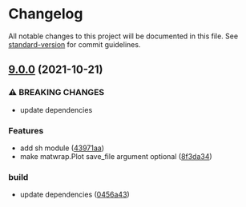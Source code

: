 # Changelog

All notable changes to this project will be documented in this file. See [standard-version](https://github.com/conventional-changelog/standard-version) for commit guidelines.

## [9.0.0](https://github.com/jayanthkoushik/shinyutils/compare/v8.0.0...v9.0.0) (2021-10-21)


### ⚠ BREAKING CHANGES

* update dependencies

### Features

* add sh module ([43971aa](https://github.com/jayanthkoushik/shinyutils/commit/43971aad310b60544a38e07a998c6ac862ecb4f3))
* make matwrap.Plot save_file argument optional ([8f3da34](https://github.com/jayanthkoushik/shinyutils/commit/8f3da344e991f1d152210b7b6bc81ffe6f445a6b))


### build

* update dependencies ([0456a43](https://github.com/jayanthkoushik/shinyutils/commit/0456a43be86fc43c45dca8ceb72b72de5dd77bef))
